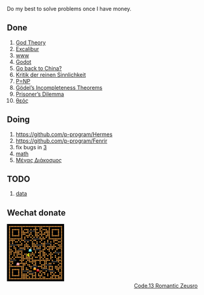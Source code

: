 Do my best to solve problems once I have money.

## Done

1. [God Theory](https://github.com/zeusro/God-Theory)
1. [Excalibur](problems/2020-10-26-Excalibur.md)
1. [www](problems/2020-www.md)
1. [Godot](problems/2021-03-21-Godot.md)
1. [Go back to China?](problems/2025-05-02-Go-back-to-China?.md)
1. [Kritik der reinen Sinnlichkeit](problems/2025-05-21-Sinnlichkeit.md)
1. [P=NP](https://www.bullshitprogram.com/p-np/)
1. [Gödel’s Incompleteness Theorems](https://github.com/zeusro/math/blob/main/game/readme.md#3)
1. [Prisoner’s Dilemma](https://github.com/zeusro/math/blob/main/game/readme.md#4)
1. [θεός](https://github.com/zeusro/math/blob/main/game/readme.md)

## Doing

1. https://github.com/p-program/Hermes
1. https://github.com/p-program/Fenrir
1. fix bugs in [3](https://github.com/zeusro/math/blob/main/n/3.md)
1. [math](https://github.com/zeusro/math)
1. [Μέγας Διάκοσμος](problems/Democritus.md)


## TODO

1. [data](https://github.com/zeusro/data)


## Wechat donate

<img src="pay.png" width="30%" height="30%"/>

<div align="right">
  <a href="https://github.com/zeusro/C13">Code.13 Romantic Zeusro</a>
</div>
